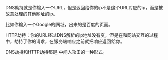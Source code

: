 DNS劫持就是你输入一个URL，但是返回给你的ip不是这个URL对应的ip，而是被故意处理的其他网址的ip。

比如你输入一个Google的网址，出来的是百度的页面。











HTTP劫持：你的URL经过DNS解析的ip地址没有变，但是在和网站交互的过程中，劫持了你的请求，在服务端响应之前就把响应返回给你。



DNS劫持和HTTP劫持都是 中间人攻击的一种形式。